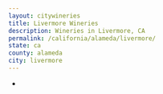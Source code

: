 ```yaml
---
layout: citywineries
title: Livermore Wineries
description: Wineries in Livermore, CA
permalink: /california/alameda/livermore/
state: ca
county: alameda
city: livermore
---
```

-
